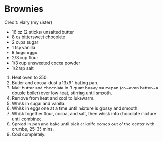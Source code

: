# Brownies
Credit: Mary (my sister)

- 16 oz (2 sticks) unsalted butter
- 8 oz bittersweet chocolate
- 2 cups sugar
- 1 tsp vanilla
- 5 large eggs
- 2/3 cup flour
- 1/3 cup unsweeted cocoa powder
- 1/2 tsp salt

1) Heat oven to 350.
2) Butter and cocoa-dust a 13x9" baking pan.
3) Melt butter and chocolate in 3 quart heavy saucepan (or--even better--a double boiler) over low heat, stirring until smooth.
4) Remove from heat and cool to lukewarm.
5) Whisk in sugar and vanilla.
6) Whisk in eggs one at a time until mixture is glossy and smooth.
7) Whisk together flour, cocoa, and salt, then whisk into chocolate mixture until combined.
8) Spread in pan and bake until pick or knife comes out of the center with crumbs, 25-35 mins.
9) Cool completely.
